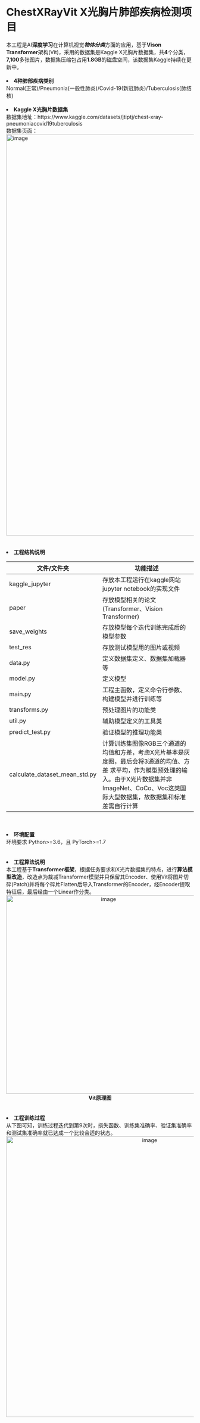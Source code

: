 # ChestXRayVit X光胸片肺部疾病检测项目
<div>
本工程是AI<b>深度学习</b>在计算机视觉<b><i>物体分类</i></b>方面的应用，基于<b>Vison Transformer</b>架构(Vit)，采用的数据集是Kaggle X光胸片数据集，共<b>4</b>个分类，<b>7,100</b>多张图片，数据集压缩包占用<b>1.8GB</b>的磁盘空间，该数据集Kaggle持续在更新中。<br>
</div>
<br>

<li><b>4种肺部疾病类别</b><br>
<div>
    Normal(正常)/Pneumonia(一般性肺炎)/Covid-19(新冠肺炎)/Tuberculosis(肺结核)
</div>
<br>

<li><b>Kaggle X光胸片数据集</b><br>
<div>
数据集地址：https://www.kaggle.com/datasets/jtiptj/chest-xray-pneumoniacovid19tuberculosis <br>
数据集页面：
<img width="1079" alt="image" src="https://user-images.githubusercontent.com/36066270/226508741-836be57a-27c1-4963-9c27-fa5da29d3d6d.png">
</div>
<br>
<br>

<li><b>工程结构说明</b><br>

|    文件/文件夹         |                   功能描述                         |
|       ----            |                    ----                           |
| kaggle_jupyter        | 存放本工程运行在kaggle网站jupyter notebook的实现文件 |
| paper                 | 存放模型相关的论文(Transformer、Vision Transformer) |
| save_weights          | 存放模型每个迭代训练完成后的模型参数                 |
| test_res              | 存放测试模型用的图片或视频                          |
| data.py               | 定义数据集定义、数据集加载器等                       |
| model.py              | 定义模型                                           |
| main.py               | 工程主函数，定义命令行参数、构建模型并进行训练等       |
| transforms.py         | 预处理图片的功能类                                  |
| util.py               | 辅助模型定义的工具类                                |
| predict_test.py       | 验证模型的推理功能类                                |
| calculate_dataset_mean_std.py | 计算训练集图像RGB三个通道的均值和方差，考虑X光片基本是灰度图，最后会将3通道的均值、方差 求平均，作为模型预处理的输入。由于X光片数据集并非ImageNet、CoCo、Voc这类国际大型数据集，故数据集和标准差需自行计算 |
<br>
<br>
 
<li><b>环境配置</b><br>
<div>环境要求 Python>=3.6，且 PyTorch>=1.7
</div>
<br>
<br>
    
<li><b>工程算法说明</b><br>
<div>
    本工程基于<b>Transformer框架</b>，根据任务要求和X光片数据集的特点，进行<b>算法模型改造</b>，改造点为裁减Transformer模型并只保留其Encoder、使用Vit将图片切碎(Patch)并将每个碎片Flatten后导入Transformer的Encoder，经Encoder提取特征后，最后经由一个Linear作分类。<br>
</div>
    
<div align=center>
    <img width="534" alt="image" src="https://user-images.githubusercontent.com/36066270/226528528-bc3b8032-dec9-47bd-88bf-77de48f13281.png"><br>
    <b>Vit原理图</b> 
</div>
<br>
<br>
 
<li><b>工程训练过程</b><br>
<div>
    从下图可知，训练过程迭代到第9次时，损失函数、训练集准确率、验证集准确率和测试集准确率就已达成一个比较合适的状态。    
</div>
<div align=center>
<img width="755" alt="image" src="https://user-images.githubusercontent.com/36066270/226546359-415566f5-6085-499c-895c-75b979c575e2.png">
</div>
